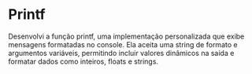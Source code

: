 # Printf

Desenvolvi a função printf, uma implementação personalizada que exibe mensagens formatadas no console. Ela aceita uma string de formato e argumentos variáveis, permitindo incluir valores dinâmicos na saída e formatar dados como inteiros, floats e strings.
